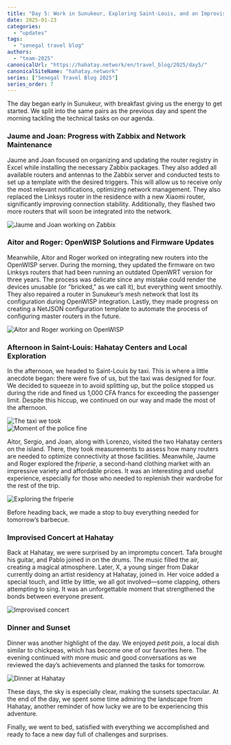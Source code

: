 ```yaml
---
title: "Day 5: Work in Sunukeur, Exploring Saint-Louis, and an Improvised Concert"  
date: 2025-01-23  
categories:  
  - "updates"  
tags:  
  - "senegal travel blog"  
authors:  
  - "team-2025"
canonicalUrl: "https://hahatay.network/en/travel_blog/2025/day5/"
canonicalSiteName: "hahatay.network"
series: ["Senegal Travel Blog 2025"]
series_order: 7
---
```


The day began early in Sunukeur, with breakfast giving us the energy to get started. We split into the same pairs as the previous day and spent the morning tackling the technical tasks on our agenda.  

### Jaume and Joan: Progress with Zabbix and Network Maintenance  

Jaume and Joan focused on organizing and updating the router registry in Excel while installing the necessary Zabbix packages. They also added all available routers and antennas to the Zabbix server and conducted tests to set up a template with the desired triggers. This will allow us to receive only the most relevant notifications, optimizing network management. They also replaced the Linksys router in the residence with a new Xiaomi router, significantly improving connection stability. Additionally, they flashed two more routers that will soon be integrated into the network.  

![Jaume and Joan working on Zabbix](images/foto_team_zabbix.jpg "Jaume and Joan working on Zabbix configuration")

### Aitor and Roger: OpenWISP Solutions and Firmware Updates  

Meanwhile, Aitor and Roger worked on integrating new routers into the OpenWISP server. During the morning, they updated the firmware on two Linksys routers that had been running an outdated OpenWRT version for three years. The process was delicate since any mistake could render the devices unusable (or "bricked," as we call it), but everything went smoothly. They also repaired a router in Sunukeur’s mesh network that lost its configuration during OpenWISP integration. Lastly, they made progress on creating a NetJSON configuration template to automate the process of configuring master routers in the future.  

![Aitor and Roger working on OpenWISP](images/foto_team_openwisp.jpg "Aitor and Roger optimizing OpenWISP")

### Afternoon in Saint-Louis: Hahatay Centers and Local Exploration  

In the afternoon, we headed to Saint-Louis by taxi. This is where a little anecdote began: there were five of us, but the taxi was designed for four. We decided to squeeze in to avoid splitting up, but the police stopped us during the ride and fined us 1,000 CFA francs for exceeding the passenger limit. Despite this hiccup, we continued on our way and made the most of the afternoon.  

![The taxi we took](images/foto_taxi1.jpg "The taxi before heading to Saint-Louis")  
![Moment of the police fine](images/foto_taxi2.jpg "The police fined us for having five people in a four-person taxi")  

Aitor, Sergio, and Joan, along with Lorenzo, visited the two Hahatay centers on the island. There, they took measurements to assess how many routers are needed to optimize connectivity at those facilities. Meanwhile, Jaume and Roger explored the *friperie*, a second-hand clothing market with an impressive variety and affordable prices. It was an interesting and useful experience, especially for those who needed to replenish their wardrobe for the rest of the trip.  

![Exploring the friperie](images/foto_friperie.jpg "Jaume and Roger shopping for clothes at the friperie")  

Before heading back, we made a stop to buy everything needed for tomorrow’s barbecue.  

### Improvised Concert at Hahatay  

Back at Hahatay, we were surprised by an impromptu concert. Tafa brought his guitar, and Pablo joined in on the drums. The music filled the air, creating a magical atmosphere. Later, X, a young singer from Dakar currently doing an artist residency at Hahatay, joined in. Her voice added a special touch, and little by little, we all got involved—some clapping, others attempting to sing. It was an unforgettable moment that strengthened the bonds between everyone present.  

![Improvised concert](images/foto_conciertillo.jpg "Improvised concert at Hahatay with Tafa and X")  

### Dinner and Sunset  

Dinner was another highlight of the day. We enjoyed *petit pois*, a local dish similar to chickpeas, which has become one of our favorites here. The evening continued with more music and good conversations as we reviewed the day’s achievements and planned the tasks for tomorrow.  

![Dinner at Hahatay](images/foto_sopar_2.jpg "Dinner at Hahatay with the team")  

These days, the sky is especially clear, making the sunsets spectacular. At the end of the day, we spent some time admiring the landscape from Hahatay, another reminder of how lucky we are to be experiencing this adventure.  

Finally, we went to bed, satisfied with everything we accomplished and ready to face a new day full of challenges and surprises.  